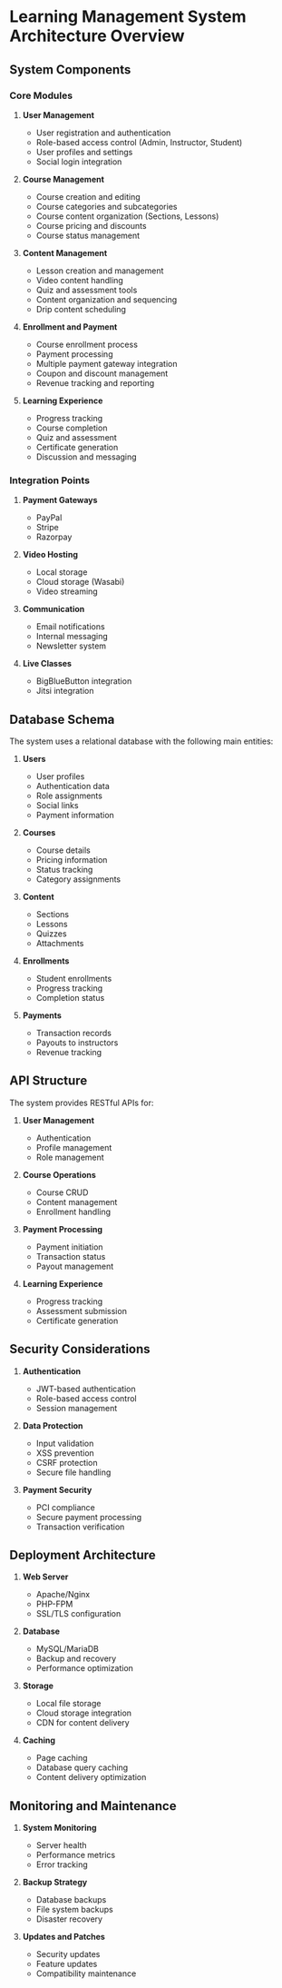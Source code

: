 # Learning Management System Architecture Overview

## System Components

### Core Modules
1. **User Management**
   - User registration and authentication
   - Role-based access control (Admin, Instructor, Student)
   - User profiles and settings
   - Social login integration

2. **Course Management**
   - Course creation and editing
   - Course categories and subcategories
   - Course content organization (Sections, Lessons)
   - Course pricing and discounts
   - Course status management

3. **Content Management**
   - Lesson creation and management
   - Video content handling
   - Quiz and assessment tools
   - Content organization and sequencing
   - Drip content scheduling

4. **Enrollment and Payment**
   - Course enrollment process
   - Payment processing
   - Multiple payment gateway integration
   - Coupon and discount management
   - Revenue tracking and reporting

5. **Learning Experience**
   - Progress tracking
   - Course completion
   - Quiz and assessment
   - Certificate generation
   - Discussion and messaging

### Integration Points
1. **Payment Gateways**
   - PayPal
   - Stripe
   - Razorpay

2. **Video Hosting**
   - Local storage
   - Cloud storage (Wasabi)
   - Video streaming

3. **Communication**
   - Email notifications
   - Internal messaging
   - Newsletter system

4. **Live Classes**
   - BigBlueButton integration
   - Jitsi integration

## Database Schema

The system uses a relational database with the following main entities:

1. **Users**
   - User profiles
   - Authentication data
   - Role assignments
   - Social links
   - Payment information

2. **Courses**
   - Course details
   - Pricing information
   - Status tracking
   - Category assignments

3. **Content**
   - Sections
   - Lessons
   - Quizzes
   - Attachments

4. **Enrollments**
   - Student enrollments
   - Progress tracking
   - Completion status

5. **Payments**
   - Transaction records
   - Payouts to instructors
   - Revenue tracking

## API Structure

The system provides RESTful APIs for:

1. **User Management**
   - Authentication
   - Profile management
   - Role management

2. **Course Operations**
   - Course CRUD
   - Content management
   - Enrollment handling

3. **Payment Processing**
   - Payment initiation
   - Transaction status
   - Payout management

4. **Learning Experience**
   - Progress tracking
   - Assessment submission
   - Certificate generation

## Security Considerations

1. **Authentication**
   - JWT-based authentication
   - Role-based access control
   - Session management

2. **Data Protection**
   - Input validation
   - XSS prevention
   - CSRF protection
   - Secure file handling

3. **Payment Security**
   - PCI compliance
   - Secure payment processing
   - Transaction verification

## Deployment Architecture

1. **Web Server**
   - Apache/Nginx
   - PHP-FPM
   - SSL/TLS configuration

2. **Database**
   - MySQL/MariaDB
   - Backup and recovery
   - Performance optimization

3. **Storage**
   - Local file storage
   - Cloud storage integration
   - CDN for content delivery

4. **Caching**
   - Page caching
   - Database query caching
   - Content delivery optimization

## Monitoring and Maintenance

1. **System Monitoring**
   - Server health
   - Performance metrics
   - Error tracking

2. **Backup Strategy**
   - Database backups
   - File system backups
   - Disaster recovery

3. **Updates and Patches**
   - Security updates
   - Feature updates
   - Compatibility maintenance 